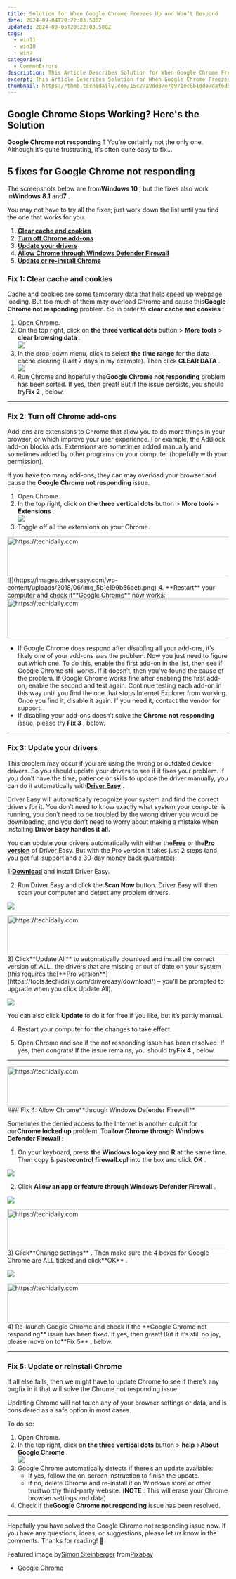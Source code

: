 ```yaml
---
title: Solution for When Google Chrome Freezes Up and Won’t Respond
date: 2024-09-04T20:22:03.500Z
updated: 2024-09-05T20:22:03.500Z
tags:
  - win11
  - win10
  - win7
categories:
  - CommonErrors
description: This Article Describes Solution for When Google Chrome Freezes Up and Won’t Respond
excerpt: This Article Describes Solution for When Google Chrome Freezes Up and Won’t Respond
thumbnail: https://thmb.techidaily.com/15c27a9dd37e7d971ec6b1dda7daf6d5203783d6fa46bb3c8b563de8f86481fa.jpg
---
```


## Google Chrome Stops Working? Here's the Solution

**Google Chrome not responding** ? You’re certainly not the only one. Although it’s quite frustrating, it’s often quite easy to fix…

## 5 fixes for Google Chrome not responding

 The screenshots below are from**Windows 10** , but the fixes also work in**Windows**   **8.1** and**7** .

  You may not have to try all the fixes; just work down the list until you find the one that works for you.

1. **[Clear cache and cookies](https://tools.techidaily.com/drivereasy/download/)**
2. **[Turn off Chrome add-ons](https://tools.techidaily.com/drivereasy/download/)**
3. **[Update your drivers](https://tools.techidaily.com/drivereasy/download/)**
4. **[Allow Chrome through Windows Defender Firewall](https://tools.techidaily.com/drivereasy/download/)**
5. **[Update or re-install Chrome](https://tools.techidaily.com/drivereasy/download/)**

### Fix 1: Clear cache and cookies

 Cache and cookies are some temporary data that help speed up webpage loading. But too much of them may overload Chrome and cause this**Google** **Chrome not responding** problem. So in order to **clear cache and cookies** :

1. Open Chrome.
2. On the top right, click on **the three vertical dots** button > **More tools** \> **clear browsing data** .  
![](https://images.drivereasy.com/wp-content/uploads/2018/06/img_5b1df7b87cca5.jpg)
3. In the drop-down menu, click to select **the time range** for the data cache clearing (Last 7 days in my example). Then click **CLEAR DATA** .  
![](https://images.drivereasy.com/wp-content/uploads/2018/06/img_5b1df83c76d86.jpg)
4. Run Chrome and hopefully the**Google Chrome not responding** problem has been sorted. If yes, then great! But if the issue persists, you should try**Fix 2** , below.

---

### Fix 2: Turn off Chrome add-ons

 Add-ons are extensions to Chrome that allow you to do more things in your browser, or which improve your  user experience. For example, the AdBlock add-on blocks ads. Extensions are sometimes added manually and sometimes added by other programs on your computer (hopefully with your permission).

 If you have too many add-ons, they can may overload your browser and cause the **Google Chrome not responding**  issue.

1. Open Chrome.
2. In the top right, click on **the three vertical dots** button > **More tools** \> **Extensions** .  
![](https://images.drivereasy.com/wp-content/uploads/2018/07/img_5b432bba1ea5a.jpg)
3. Toggle off all the extensions on your Chrome.  
<!-- affiliate ads begin -->
<a href="https://imp.i357552.net/c/5597632/1013424/11832" target="_top" id="1013424">
  <img src="//a.impactradius-go.com/display-ad/11832-1013424" border="0" alt="https://techidaily.com" width="728" height="90"/>
</a>
<img height="0" width="0" src="https://imp.i357552.net/i/5597632/1013424/11832" style="position:absolute;visibility:hidden;" border="0" />
<!-- affiliate ads end -->
![](https://images.drivereasy.com/wp-content/uploads/2018/06/img_5b1e199b56ceb.png)
4. **Restart**  your computer and check if**Google Chrome**  now works:
<!-- affiliate ads begin -->
<a href="https://appsumo.8odi.net/c/5597632/2049379/7443" target="_top" id="2049379">
  <img src="//a.impactradius-go.com/display-ad/7443-2049379" border="0" alt="https://techidaily.com" width="728" height="90"/>
</a>
<img height="0" width="0" src="https://appsumo.8odi.net/i/5597632/2049379/7443" style="position:absolute;visibility:hidden;" border="0" />
<!-- affiliate ads end -->

* If Google Chrome does respond after disabling all your add-ons, it’s likely one of your add-ons was the problem. Now you just need to figure out which one. To do this, enable the first add-on in the list, then see if Google Chrome still works. If it doesn’t, then you’ve found the cause of the problem. If Google Chrome works fine after enabling the first add-on, enable the second and test again. Continue testing each add-on in this way until you find the one that stops Internet Explorer from working. Once you find it, disable it again. If you need it, contact the vendor for support.
* If disabling your add-ons doesn’t solve the **Chrome not responding**  issue, please try **Fix 3** , below.

---

### Fix 3: Update your drivers

 This problem may occur if you are using the wrong or outdated device drivers. So you should update your drivers to see if it fixes your problem. If you don’t have the time, patience or skills to update the driver manually, you can do it automatically with[**Driver Easy**](https://tools.techidaily.com/drivereasy/download/) .

 Driver Easy will automatically recognize your system and find the correct drivers for it. You don’t need to know exactly what system your computer is running, you don’t need to be troubled by the wrong driver you would be downloading, and you don’t need to worry about making a mistake when installing.**Driver Easy handles it all.**

 You can update your drivers automatically with either the[**Free**](https://tools.techidaily.com/drivereasy/download/) [](https://tools.techidaily.com/drivereasy/download/) or the[**Pro version**](https://tools.techidaily.com/drivereasy/download/) of Driver Easy. But with the Pro version it takes just 2 steps (and you get full support and a 30-day money back guarantee):

 1)[**Download**](https://tools.techidaily.com/drivereasy/download/) and install Driver Easy.

 2) Run Driver Easy and click the **Scan Now** button. Driver Easy will then scan your computer and detect any problem drivers.

![](https://images.drivereasy.com/wp-content/uploads/2018/07/img_5b432efcb9088.jpg)

<!-- affiliate ads begin -->
<a href="https://appsumo.8odi.net/c/5597632/2130875/7443" target="_top" id="2130875">
  <img src="//a.impactradius-go.com/display-ad/7443-2130875" border="0" alt="https://techidaily.com" width="728" height="90"/>
</a>
<img height="0" width="0" src="https://appsumo.8odi.net/i/5597632/2130875/7443" style="position:absolute;visibility:hidden;" border="0" />
<!-- affiliate ads end -->
 3) Click**Update All** to automatically download and install the correct version of_ALL_ the drivers that are missing or out of date on your system (this requires the[**Pro version**](https://tools.techidaily.com/drivereasy/download/) – you’ll be prompted to upgrade when you click Update All).

![](https://images.drivereasy.com/wp-content/uploads/2018/07/img_5b3b1daa19ee7.jpg)

 You can also click **Update** to do it for free if you like, but it’s partly manual.

4) Restart your computer for the changes to take effect.

5) Open Chrome and see if the not responding issue has been resolved. If yes, then congrats! If the issue remains, you should try**Fix 4** , below.

---

<!-- affiliate ads begin -->
<a href="https://aligracehair.sjv.io/c/5597632/1938698/19272" target="_top" id="1938698">
  <img src="//a.impactradius-go.com/display-ad/19272-1938698" border="0" alt="https://techidaily.com" width="728" height="90"/>
</a>
<img height="0" width="0" src="https://aligracehair.sjv.io/i/5597632/1938698/19272" style="position:absolute;visibility:hidden;" border="0" />
<!-- affiliate ads end -->
### Fix 4: Allow Chrome**through Windows Defender Firewall**

 Sometimes the denied access to the Internet is another culprit for our**Chrome locked up** problem. To**allow Chrome through** **Windows Defender Firewall** :

 1) On your keyboard, press **the Windows logo key**  and **R** at the same time. Then copy & paste**control firewall.cpl** into the box and click **OK** .

![](https://images.drivereasy.com/wp-content/uploads/2018/07/img_5b4322c4421a9.png)

 2) Click **Allow an app or feature through Windows Defender Firewall** .

![](https://images.drivereasy.com/wp-content/uploads/2018/07/img_5b4323083c3e7.jpg)

<!-- affiliate ads begin -->
<a href="https://aligracehair.sjv.io/c/5597632/2047411/19272" target="_top" id="2047411">
  <img src="//a.impactradius-go.com/display-ad/19272-2047411" border="0" alt="https://techidaily.com" width="728" height="90"/>
</a>
<img height="0" width="0" src="https://aligracehair.sjv.io/i/5597632/2047411/19272" style="position:absolute;visibility:hidden;" border="0" />
<!-- affiliate ads end -->
 3) Click**Change settings** . Then make sure the 4 boxes for Google Chrome are ALL ticked and click**OK** .

![](https://images.drivereasy.com/wp-content/uploads/2018/07/img_5b4324732913f.jpg)

<!-- affiliate ads begin -->
<a href="https://laganoo.pxf.io/c/5597632/1528688/16446" target="_top" id="1528688">
  <img src="//a.impactradius-go.com/display-ad/16446-1528688" border="0" alt="https://techidaily.com" width="728" height="90"/>
</a>
<img height="0" width="0" src="https://laganoo.pxf.io/i/5597632/1528688/16446" style="position:absolute;visibility:hidden;" border="0" />
<!-- affiliate ads end -->
 4) Re-launch Google Chrome and check if the **Google Chrome not responding** issue has been fixed. If yes, then great! But if it’s still no joy, please move on to**Fix 5** , below.

---

### Fix 5: Update or reinstall Chrome

 If all else fails, then we might have to update Chrome to see if there’s any bugfix in it that will solve the Chrome not responding issue.

 Updating Chrome will not touch any of your browser settings or data, and is considered as a safe option in most cases.

To do so:

1. Open Chrome.
2. In the top right, click on **the three vertical dots** button > **help** \>**About Google Chrome** .  
![](https://images.drivereasy.com/wp-content/uploads/2018/07/img_5b433a86ba999.jpg)
3. Google Chrome automatically detects if there’s an update available:  
   * If yes, follow the on-screen instruction to finish the update.  
   * If no, delete Chrome and re-install it on Windows store or other trustworthy third-party website. (**NOTE** : This will erase your Chrome browser settings and data)
4. Check if the**Google** **Chrome not responding** issue has been resolved.

---

 Hopefully you have solved the Google Chrome not responding issue now. If you have any questions, ideas, or suggestions, please let us know in the comments. Thanks for reading! 🙂

 Featured image by[Simon Steinberger](https://pixabay.com/users/Simon-3/?utm%5Fsource=link-attribution&utm%5Fmedium=referral&utm%5Fcampaign=image&utm%5Fcontent=76520) from[Pixabay](https://pixabay.com/?utm%5Fsource=link-attribution&utm%5Fmedium=referral&utm%5Fcampaign=image&utm%5Fcontent=76520)

* [Google Chrome](https://tools.techidaily.com/drivereasy/download/)

<ins class="adsbygoogle"
     style="display:block"
     data-ad-format="autorelaxed"
     data-ad-client="ca-pub-7571918770474297"
     data-ad-slot="1223367746"></ins>



<ins class="adsbygoogle"
     style="display:block"
     data-ad-client="ca-pub-7571918770474297"
     data-ad-slot="8358498916"
     data-ad-format="auto"
     data-full-width-responsive="true"></ins>


